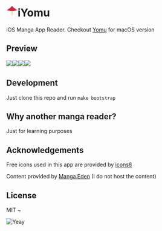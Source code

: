 # <img src="https://raw.githubusercontent.com/sendyhalim/iYomu/master/Resources/Assets.xcassets/AppIcon.appiconset/Icon-App-83.5x83.5%402x.png" width=30>iYomu

iOS Manga App Reader. Checkout [Yomu](https://github.com/sendyhalim/Yomu) for macOS version

## Preview
<img src="https://user-images.githubusercontent.com/3948217/29461565-63a1a348-8456-11e7-94dc-47a5f82de21d.png" width="215"><img src="https://user-images.githubusercontent.com/3948217/29461566-63a4d0c2-8456-11e7-9869-fc3448e7929d.png" width="215"><img src="https://user-images.githubusercontent.com/3948217/29495965-37254cc2-85f3-11e7-81b2-3384014c602b.png" width="215"><img src="https://user-images.githubusercontent.com/3948217/29461564-639c7846-8456-11e7-908e-1ce47d6d605d.png" width="215">

## Development
Just clone this repo and run `make bootstrap`

## Why another manga reader?
Just for learning purposes

## Acknowledgements
Free icons used in this app are provided by [icons8](https://icons8.com)

Content provided by [Manga Eden](http://www.mangaeden.com/api) (I do not host the content)

## License
MIT ~

![Yeay](https://media.giphy.com/media/F9hQLAVhWnL56/giphy.gif)

